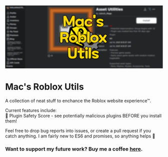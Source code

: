 ![Banner](/promo_1400x560.png)
# Mac's Roblox Utils
A collection of neat stuff to enchance the Roblox website experience™.

Current features include:\
🛑 Plugin Safety Score - see potentially malicious plugins BEFORE you install them!

Feel free to drop bug reports into issues, or create a pull request if you catch anything. I am fairly new to ES6 and promises, so anything helps 🙂

### Want to support my future work? Buy me a coffee [here](https://ko-fi.com/macandswiss).
